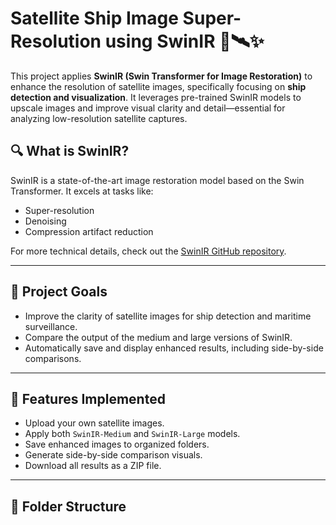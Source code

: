 # Satellite Ship Image Super-Resolution using SwinIR 🚢🛰️✨

This project applies **SwinIR (Swin Transformer for Image Restoration)** to enhance the resolution of satellite images, specifically focusing on **ship detection and visualization**. It leverages pre-trained SwinIR models to upscale images and improve visual clarity and detail—essential for analyzing low-resolution satellite captures.

## 🔍 What is SwinIR?
SwinIR is a state-of-the-art image restoration model based on the Swin Transformer. It excels at tasks like:
- Super-resolution
- Denoising
- Compression artifact reduction

For more technical details, check out the [SwinIR GitHub repository](https://github.com/JingyunLiang/SwinIR).

---

## 🚀 Project Goals
- Improve the clarity of satellite images for ship detection and maritime surveillance.
- Compare the output of the medium and large versions of SwinIR.
- Automatically save and display enhanced results, including side-by-side comparisons.

---

## 🧪 Features Implemented
- Upload your own satellite images.
- Apply both `SwinIR-Medium` and `SwinIR-Large` models.
- Save enhanced images to organized folders.
- Generate side-by-side comparison visuals.
- Download all results as a ZIP file.

---

## 📁 Folder Structure

